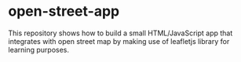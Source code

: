# open-street-app
This repository shows how to build a small HTML/JavaScript app that integrates with open street map by making use of leafletjs library for learning purposes. 
